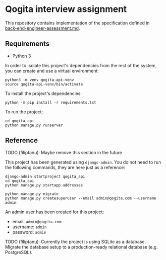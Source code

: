 # Qogita interview assignment

This repository contains implementation of the specification defined in [back-end-engineer-assessment.md](back-end-engineer-assessment.md).

## Requirements

- Python 3

In order to isolate this project's dependencies from the rest of the system, you can create and use a virtual environment:

```
python3 -m venv qogita-api-venv
source qogita-api-venv/bin/activate
```

To install the project's dependencies:

```
python -m pip install -r requirements.txt
```

To run the project:

```
cd qogita_api
python manage.py runserver
```

## Reference

TODO (filiptanu): Maybe remove this section in the future

This project has been generated using `django-admin`. You do not need to run the following commands, they are here just as a reference:

```
django-admin startproject qogita_api
cd qogita_api
python manage.py startapp addresses

python manage.py migrate
python manage.py createsuperuser --email admin@qogita.com --username admin
```

An admin user has been created for this project:

- email: `admin@qogita.com`
- username: `admin`
- password: `admin`

TODO (filiptanu): Currently the project is using SQLite as a database. Migrate the database setup to a production-ready relational database (e.g. PostgreSQL).
